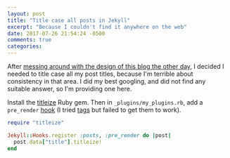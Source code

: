 ```yaml
---
layout: post
title: "Title case all posts in Jekyll"
excerpt: "Because I couldn't find it anywhere on the web"
date: 2017-07-26 21:54:24 -0500
comments: true
categories: 
---
```


After [messing around with the design of this blog the other day]({{site.baseurl}}/2017/07/23/new-design.html), I decided I needed to title case all my post titles, because I'm terrible about consistency in that area. I did my best googling, and did not find any suitable answer, so I'm providing one here.

Install the [titleize](https://rubygems.org/gems/titleize/versions/1.4.1) Ruby gem. Then in `_plugins/my_plugins.rb`, add a `pre_render` [hook](https://jekyllrb.com/docs/plugins/#hooks) (I tried [tags](https://jekyllrb.com/docs/plugins/#tags) but failed to get them to work).

```ruby
require "titleize"

Jekyll::Hooks.register :posts, :pre_render do |post|
  post.data["title"].titleize!
end
```